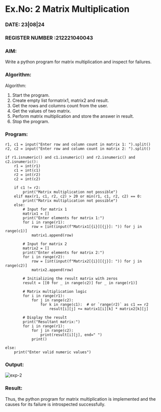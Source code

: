 # Ex.No: 2   Matrix Multiplication 

### DATE: 23|08|24                                                                         
### REGISTER NUMBER :212221040043

### AIM: 
Write a python program for matrix multiplication and inspect for failures.
 
### Algorithm:
Algorithm:
1. Start the program.
2. Create empty list formatrix1, matrix2 and result.
3. Get the rows and columns count from the user.
4. Get the values of two matrix.
5. Perform matrix multiplication and store the answer in result.
6. Stop the program.
### Program:
```
r1, c1 = input("Enter row and column count in matrix 1: ").split()
r2, c2 = input("Enter row and column count in matrix 2: ").split()

if r1.isnumeric() and c1.isnumeric() and r2.isnumeric() and c2.isnumeric():
    r1 = int(r1)
    c1 = int(c1)
    r2 = int(r2)
    c2 = int(c2)
    
    if c1 != r2:
        print("Matrix multiplication not possible")
    elif max(r1, c1, r2, c2) > 20 or min(r1, c1, r2, c2) == 0:
        print("Matrix multiplication not possible")
    else:
        # Input for matrix 1
        matrix1 = []
        print("Enter elements for matrix 1:")
        for i in range(r1):
            row = [int(input(f"Matrix1[{i}][{j}]: ")) for j in range(c1)]
            matrix1.append(row)

        # Input for matrix 2
        matrix2 = []
        print("Enter elements for matrix 2:")
        for i in range(r2):
            row = [int(input(f"Matrix2[{i}][{j}]: ")) for j in range(c2)]
            matrix2.append(row)

        # Initializing the result matrix with zeros
        result = [[0 for _ in range(c2)] for _ in range(r1)]

        # Matrix multiplication logic
        for i in range(r1):
            for j in range(c2):
                for k in range(c1):  # or `range(r2)` as c1 == r2
                    result[i][j] += matrix1[i][k] * matrix2[k][j]

        # Display the result
        print("Resultant matrix:")
        for i in range(r1):
            for j in range(c2):
                print(result[i][j], end=" ")
            print()

else:
    print("Enter valid numeric values")
```
### Output:
![exp-2](https://github.com/user-attachments/assets/b1d5e1cf-bece-4d1c-84a4-72efeee81d04)

### Result:
Thus, the python program for matrix multiplication is implemented and the causes for its failure is introspected successfully.

